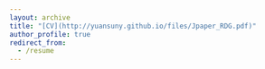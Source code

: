 ```yaml
---
layout: archive
title: "[CV](http://yuansuny.github.io/files/Jpaper_RDG.pdf)"
author_profile: true
redirect_from:
  - /resume
---
```

